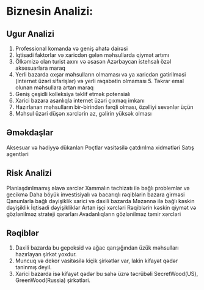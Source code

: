 # Biznesin Analizi:

## Ugur Analizi
1. Professional komanda və geniş əhatə dairəsi 
2. İqtisadi faktorlar və xaricdən gələn məhsullarda qiymət artımı 
3. Ölkəmizə olan turist axını və əsasən Azərbaycan istehsalı özəl aksesuarlara maraq 
4. Yerli bazarda oxşar məhsulların olmaması və ya xaricdən gətirilməsi (internet üzəri sifarişlər) və yerli rəqabətin olmaması 5. Təkrar emal olunan məhsullara artan maraq 
6. Geniş çeşidli kolleksiya təklif etmək potensialı 
7. Xarici bazara asanlıqla internet üzəri çıxmaq imkanı 
8. Hazırlanan məhsulların bir-birindən fərqli olması, özəlliyi sevənlər üçün 
9. Məhsul üzəri düşən xərclərin az, gəlirin yüksək olması

## Əməkdaşlar
Aksesuar və hədiyyə dükanları
Poçtlar vasitəsilə çatdırılma xidmətləri
Satış agentləri

## Risk Analizi
Planlaşdırılmamış əlavə xərclər
Xammalın təchizatı ilə bağlı problemlər və gecikmə
Daha böyük investisiyalı və bacarıqlı rəqiblərin bazara girməsi
Qanunlarla bağlı dəyişiklik xarici və daxili bazarda
Məzənnə ilə bağlı kəskin dəyişiklik
İqtisadi dəyişikliklər
Artan işçi xərcləri
Rəqiblərin kəskin qiymət və gözlənilməz strateji qərarları
Avadanlıqların gözlənilməz təmir xərcləri


## Rəqiblər

1. Daxili bazarda bu gepoksid və ağac qarışığından üzük məhsulları hazırlayan şirkət yoxdur.
2. Muncuq və dekor vasitəsilə kiçik şirkətlər var, lakin kifayət qədər taninmış deyil. 
3. Xarici bazarda isə kifayət qədər bu sahə üzrə təcrübəli SecretWood(US), GreenWood(Russia) şirkətləri.


